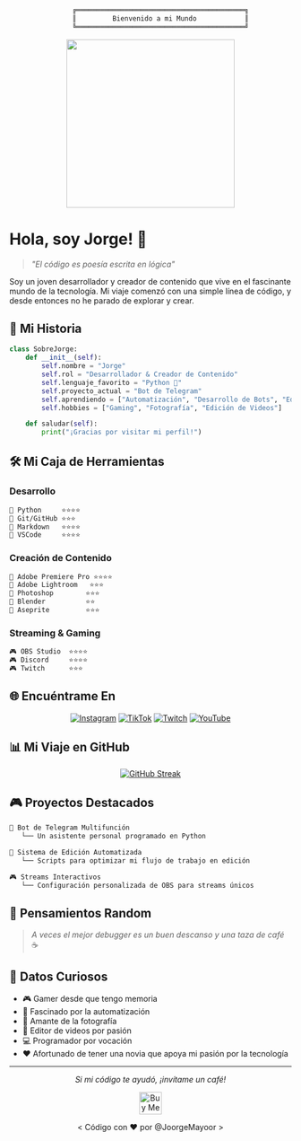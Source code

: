 <div align="center">
  
```txt
     ╔══════════════════════════════════════════╗
     ║         Bienvenido a mi Mundo            ║
     ╚══════════════════════════════════════════╝
```

</div>

<div align="center">
  <img src="https://media2.giphy.com/media/13HgwGsXF0aiGY/giphy.gif" width="300" />
</div>

# Hola, soy Jorge! 👋

> *"El código es poesía escrita en lógica"*

Soy un joven desarrollador y creador de contenido que vive en el fascinante mundo de la tecnología. Mi viaje comenzó con una simple línea de código, y desde entonces no he parado de explorar y crear.

## 🎯 Mi Historia

```python
class SobreJorge:
    def __init__(self):
        self.nombre = "Jorge"
        self.rol = "Desarrollador & Creador de Contenido"
        self.lenguaje_favorito = "Python 🐍"
        self.proyecto_actual = "Bot de Telegram"
        self.aprendiendo = ["Automatización", "Desarrollo de Bots", "Edición de Video"]
        self.hobbies = ["Gaming", "Fotografía", "Edición de Videos"]

    def saludar(self):
        print("¡Gracias por visitar mi perfil!")
```

## 🛠️ Mi Caja de Herramientas

### Desarrollo
```txt
📌 Python     ⭐⭐⭐⭐
📌 Git/GitHub ⭐⭐⭐
📌 Markdown   ⭐⭐⭐⭐
📌 VSCode     ⭐⭐⭐⭐
```

### Creación de Contenido
```txt
🎨 Adobe Premiere Pro ⭐⭐⭐⭐
🎨 Adobe Lightroom   ⭐⭐⭐
🎨 Photoshop        ⭐⭐⭐
🎨 Blender          ⭐⭐
🎨 Aseprite         ⭐⭐⭐
```

### Streaming & Gaming
```txt
🎮 OBS Studio  ⭐⭐⭐⭐
🎮 Discord     ⭐⭐⭐⭐
🎮 Twitch      ⭐⭐⭐
```

## 🌐 Encuéntrame En
<div align="center">

[![Instagram](https://img.shields.io/badge/bykhork-%23bc2a8d.svg?style=for-the-badge&logo=Instagram&logoColor=white&labelColor=black)](https://instagram.com/bykhork)
[![TikTok](https://img.shields.io/badge/bykhork-%23000000.svg?style=for-the-badge&logo=TikTok&logoColor=white&labelColor=black)](https://tiktok.com/@bykhork)
[![Twitch](https://img.shields.io/badge/bykhork-%239146FF.svg?style=for-the-badge&logo=Twitch&logoColor=white&labelColor=black)](https://twitch.tv/bykhork)
[![YouTube](https://img.shields.io/badge/Jorge23__YT-%23FF0000.svg?style=for-the-badge&logo=YouTube&logoColor=white&labelColor=black)](https://youtube.com/@Jorge23_YT)

</div>

## 📊 Mi Viaje en GitHub

<div align="center">
  
[![GitHub Streak](http://github-readme-streak-stats.herokuapp.com?user=J0rge23YT&theme=midnight-purple&border=7536B2&stroke=9243DD&ring=9243DD&fire=DD2727&currStreakNum=DD9C39&currStreakLabel=DD9C39&dates=A42EE5)](https://git.io/streak-stats)

</div>

## 🎮 Proyectos Destacados

```txt
🤖 Bot de Telegram Multifunción
   └── Un asistente personal programado en Python

🎥 Sistema de Edición Automatizada
   └── Scripts para optimizar mi flujo de trabajo en edición

🎮 Streams Interactivos
   └── Configuración personalizada de OBS para streams únicos
```

## 💭 Pensamientos Random

> *A veces el mejor debugger es un buen descanso y una taza de café* ☕

## 📌 Datos Curiosos

- 🎮 Gamer desde que tengo memoria
- 🤖 Fascinado por la automatización
- 📸 Amante de la fotografía
- 🎥 Editor de videos por pasión
- 💻 Programador por vocación
- ❤️ Afortunado de tener una novia que apoya mi pasión por la tecnología

---
<div align="center">

*Si mi código te ayudó, ¡invítame un café!*

<a href="https://www.buymeacoffee.com/joorgemayoor" target="_blank">
  <img src="https://cdn.buymeacoffee.com/buttons/v2/default-violet.png" alt="Buy Me A Coffee" height="40px">
</a>

< Código con ❤️ por @JoorgeMayoor > 

</div>
